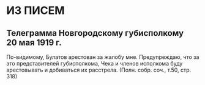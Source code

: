 # ИЗ ПИСЕМ

## Телеграмма Новгородскому губисполкому 20 мая 1919 г.

По-видимому, Булатов арестован за жалобу мне. Предупреждаю, что за это представителей губисполкома, Чека и членов исполкома буду арестовывать и добиваться их расстрела. (Полн. собр. соч., т.50, стр. 318)